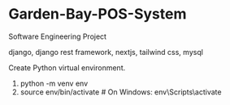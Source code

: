 # Garden-Bay-POS-System
Software Engineering Project

django, django rest framework, nextjs, tailwind css, mysql

Create Python virtual environment.

1. python -m venv env
2. source env/bin/activate  # On Windows: env\Scripts\activate

